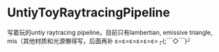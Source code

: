 # UntiyToyRaytracingPipeline

写着玩的untiy raytracing pipeline。目前只有lambertian, emissive triangle, mis（其他材质和光源懒得写，后面再补 ε=ε=ε=ε=ε=ε=┌(;￣◇￣)┘
